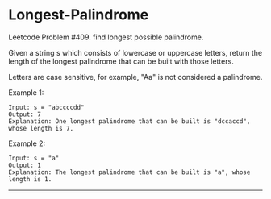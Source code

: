 # Longest-Palindrome
Leetcode Problem #409. find longest possible palindrome.

Given a string s which consists of lowercase or uppercase letters, return the length of the longest palindrome that can be built with those letters.

Letters are case sensitive, for example, "Aa" is not considered a palindrome.

 

Example 1:
```
Input: s = "abccccdd"
Output: 7
Explanation: One longest palindrome that can be built is "dccaccd", whose length is 7.
```

Example 2:
```
Input: s = "a"
Output: 1
Explanation: The longest palindrome that can be built is "a", whose length is 1.
```

---
